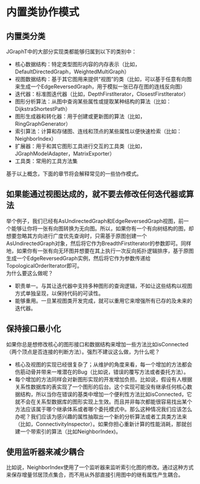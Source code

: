 # 内置类协作模式  
## 内置类分类  
JGraphT中的大部分实现类都能够归属到以下的类别中：  
* 核心数据结构：特定类型图形内容的内存表示（比如，DefaultDirectedGraph，WeightedMultiGraph）  
* 视图数据结构：基于其它图用来提供“视图”的类（比如，可以基于任意有向图来生成一个EdgeReversedGraph，用于模拟一张已存在图的连线反向图）  
* 迭代器：标准图迭代器（比如，DepthFirstIterator，ClosestFirstIterator）  
* 图形分析算法：从图中查询某些属性或提取某种结构的算法（比如：DijkstraShortestPath）  
* 图形生成器和转化器：用于创建或更新图的算法（比如，RingGraphGenerator）  
* 索引算法：计算和存储图、连线和顶点的某些属性以便快速检索（比如：NeighborIndex）  
* 扩展器：用于和其它图形工具进行交互的工具类（比如，JGraphModelAdapter，MatrixExporter）  
* 工具类：常用的工具方法集  

基于以上概念，下面的章节将会解释常见的一些协作模式。  
## 如果能通过视图达成的，就不要去修改任何迭代器或算法  
举个例子，我们已经有AsUndirectedGraph和EdgeReversedGraph视图，前一个能够让你将一张有向图转换为无向图。所以，如果你有一个有向树结构的图，却想要忽略其方向进行广度优先查询时，只需基于原图创建一个AsUndirectedGraph对象，然后将它作为BreadthFirstIterator的参数即可。同样地，如果你有一张有向无环图并想要在其上执行一次反向拓扑逻辑排序，基于原图生成一个EdgeReversedGraph实例，然后将它作为参数传递给TopologicalOrderIterator即可。  
为什么要这么做呢？  
* 职责单一。与其让迭代器中支持多种图形的查询逻辑，不如让这些结构以视图方式单独呈现，以保持代码的可读性。  
* 能够重用。一旦某视图类开发完成，就可以重用它来增强所有已存的及未来的迭代器。  

## 保持接口最小化  
如果你总是想修改核心的图形接口和数据结构来增加一些方法比如isConnected（两个顶点是否连接的判断方法）。强烈不建议这么做，为什么呢？  
* 核心及视图的实现已经很复杂了；从维护的角度来看，每一个增加的方法都会伤筋动骨并带来一堆潜在的Bug（比如说，错误的覆写方法或者委托方法）。  
* 每个增加的方法同样会对新图形实现的开发增加负担。比如说，假设有人根据关系性数据库的表实现了一个图形的后台。这个实现可能没有继承任何核心数据结构，所以当你在错误的基类中增加一个便利性方法比如isConnected，它就不会在关系型数据库的图形实现上生效。而且并非每次都能很容易找出某个方法应该属于哪个继承体系或者哪个委托模式中。那么这种情况我们应该怎么办呢？我们应该为感兴趣的属性抽取出一个新的分析算法或者工具类方法来（比如，ConnectivityInspector）。如果你担心重新计算的性能消耗，那就创建一个带索引的算法（比如NeighborIndex)。  

## 使用监听器来减少耦合  
比如说，NeighborIndex使用了一个监听器来监听索引化图的修改。通过这种方式来保存增量邻居顶点集合，而不用从外部直接引用图中的继有属性产生耦合。  
